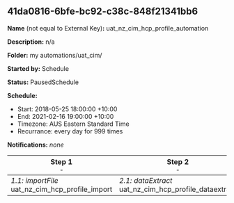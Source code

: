 ## 41da0816-6bfe-bc92-c38c-848f21341bb6

**Name** (not equal to External Key)**:** uat_nz_cim_hcp_profile_automation

**Description:** n/a

**Folder:** my automations/uat_cim/

**Started by:** Schedule

**Status:** PausedSchedule

**Schedule:**

* Start: 2018-05-25 18:00:00 +10:00
* End: 2021-02-16 19:00:00 +10:00
* Timezone: AUS Eastern Standard Time
* Recurrance: every day for 999 times

**Notifications:** _none_


| Step 1<br>_<small>-</small>_ | Step 2<br>_<small>-</small>_ | Step 3<br>_<small>-</small>_ | Step 4<br>_<small>-</small>_ | Step 5<br>_<small>-</small>_ |
| --- | --- | --- | --- | --- |
| _1.1: importFile_<br>uat_nz_cim_hcp_profile_import | _2.1: dataExtract_<br>uat_nz_cim_hcp_profile_dataextract | _3.1: fileTransfer_<br>uat_nz_cim_hcp_profile_transfer_activity | _4.1: importFile_<br>uat_nz_cim_hcp_profile_import_country_code | _5.1: importFile_<br>uat_nz_cim_hcp_consent_import |
